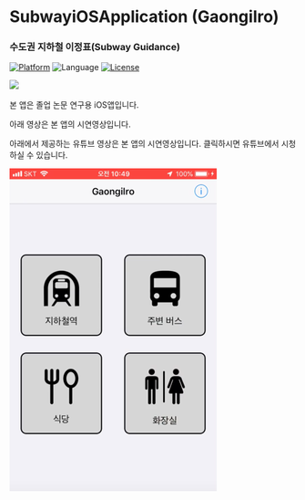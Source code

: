 # SubwayiOSApplication (Gaongilro)

### 수도권 지하철 이정표(Subway Guidance)

[![Platform](http://img.shields.io/badge/platform-ios-green.svg?style=flat
)](https://developer.apple.com/iphone/index.action)
![Language](https://img.shields.io/badge/language-Swift-brightgreen.svg?style=flat)
[![License](http://img.shields.io/badge/license-MIT-lightgrey.svg?style=flat
)](http://mit-license.org)

[![](https://linkmaker.itunes.apple.com/assets/shared/badges/en-us/appstore-lrg.svg
)](https://itunes.apple.com/kr/app/gaongilro/id1434253107?mt=8)

본 앱은 졸업 논문 연구용 iOS앱입니다.

아래 영상은 본 앱의 시연영상입니다.

아래에서 제공하는 유튜브 영상은 본 앱의 시연영상입니다. 클릭하시면 유튜브에서 시청하실 수 있습니다.

[![Watch the video](https://github.com/devming/SubwayiOSApplication/blob/master/gitresource/sampleimg.png)](https://youtu.be/moIpDFw4l84)
